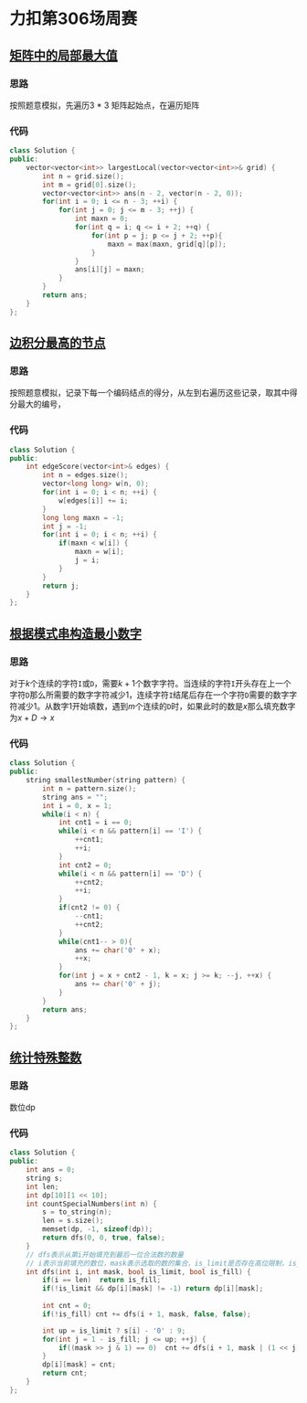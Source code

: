 # 力扣第306场周赛

## [矩阵中的局部最大值](https://leetcode.cn/problems/largest-local-values-in-a-matrix/)

### 思路

按照题意模拟，先遍历3 * 3 矩阵起始点，在遍历矩阵

### 代码
```c++
class Solution {
public:
    vector<vector<int>> largestLocal(vector<vector<int>>& grid) {
        int n = grid.size();
        int m = grid[0].size();
        vector<vector<int>> ans(n - 2, vector(n - 2, 0));
        for(int i = 0; i <= n - 3; ++i) {
            for(int j = 0; j <= m - 3; ++j) {
                int maxn = 0;
                for(int q = i; q <= i + 2; ++q) {
                    for(int p = j; p <= j + 2; ++p){
                        maxn = max(maxn, grid[q][p]);
                    }
                }
                ans[i][j] = maxn;
            }
        }
        return ans;
    }
};
```


## [边积分最高的节点](https://leetcode.cn/problems/node-with-highest-edge-score/)

### 思路

按照题意模拟，记录下每一个编码结点的得分，从左到右遍历这些记录，取其中得分最大的编号，

### 代码

```c++
class Solution {
public:
    int edgeScore(vector<int>& edges) {
        int n = edges.size();
        vector<long long> w(n, 0);
        for(int i = 0; i < n; ++i) {
            w[edges[i]] += i;
        }
        long long maxn = -1;
        int j = -1;
        for(int i = 0; i < n; ++i) {
            if(maxn < w[i]) {
                maxn = w[i];
                j = i;
            }
        }
        return j;
    }
};
```



## [根据模式串构造最小数字](https://leetcode.cn/problems/construct-smallest-number-from-di-string/)

### 思路

对于$k$个连续的字符`I`或`D`，需要$k + 1$个数字字符。当连续的字符`I`开头存在上一个字符`D`那么所需要的数字字符减少1，连续字符`I`结尾后存在一个字符`D`需要的数字字符减少1。从数字1开始填数，遇到$m$个连续的`D`时，如果此时的数是$x$那么填充数字为$x + D \rightarrow x$

### 代码

```c++
class Solution {
public:
    string smallestNumber(string pattern) {
        int n = pattern.size();
        string ans = "";
        int i = 0, x = 1;
        while(i < n) {
            int cnt1 = i == 0;
            while(i < n && pattern[i] == 'I') {
                ++cnt1;
                ++i;
            }
            int cnt2 = 0;
            while(i < n && pattern[i] == 'D') {
                ++cnt2;
                ++i;
            }
            if(cnt2 != 0) {
                --cnt1;
                ++cnt2;
            }
            while(cnt1-- > 0){
                ans += char('0' + x);
                ++x;
            }
            for(int j = x + cnt2 - 1, k = x; j >= k; --j, ++x) {
                ans += char('0' + j);
            }
        }
        return ans;
    }
};
```





## [统计特殊整数](https://leetcode.cn/problems/count-special-integers/)

### 思路

数位dp

### 代码

```c++
class Solution {
public:
    int ans = 0;
    string s;
    int len;
    int dp[10][1 << 10];
    int countSpecialNumbers(int n) {
        s = to_string(n);
        len = s.size();
        memset(dp, -1, sizeof(dp));
        return dfs(0, 0, true, false);
    }
    // dfs表示从第i开始填充到最后一位合法数的数量
    // i表示当前填充的数位，mask表示选取的数的集合，is_limit是否存在高位限制，is_fill上一位是否填充了数字
    int dfs(int i, int mask, bool is_limit, bool is_fill) {
        if(i == len)  return is_fill;
        if(!is_limit && dp[i][mask] != -1) return dp[i][mask];
    
        int cnt = 0;
        if(!is_fill) cnt += dfs(i + 1, mask, false, false);

        int up = is_limit ? s[i] - '0' : 9;
        for(int j = 1 - is_fill; j <= up; ++j) {
            if((mask >> j & 1) == 0)  cnt += dfs(i + 1, mask | (1 << j), is_limit && j == up, true);
        }
        dp[i][mask] = cnt;
        return cnt;
    }
};

```

